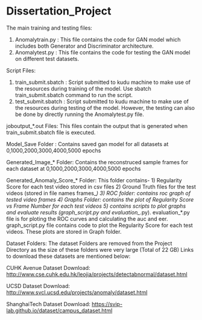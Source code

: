 # Dissertation_Project
The main training and testing files:

1) Anomalytrain.py : This file contains the code for GAN model which includes both Generator and Discriminator architecture.
2) Anomalytest.py  : This file contains the code for testing the GAN model on different test datasets.


Script Files:
1) train_submit.sbatch : Script submitted to kudu machine to make use of the resources during training of the model.
                        Use sbatch train_submit.sbatch command to run the script.
2) test_submit.sbatch : Script submitted to kudu machine to make use of the resources during testing of the model.
                        However, the testing can also be done by directly running the Anomalytest.py file.


joboutput_*.out Files: This files contain the output that is generated when train_submit.sbatch file is executed.

Model_Save Folder : Contains saved gan model for all datasets at 0,1000,2000,3000,4000,5000 epochs

Generated_Image_* Folder: Contains the reconstruced sample frames for each dataset at 0,1000,2000,3000,4000,5000 epochs

Generated_Anomaly_Score_* Folder: This folder contains-
                        1) Regularity Score for each test video stored in csv files
                        2) Ground Truth files for the test videos (stored in file names frames_*)
                        3) ROC folder: contains roc graph of tested video frames
                        4) Graphs Folder: contains the plot of Regularity Score vs Frame Number for each test videos
                        5) contains scripts to plot graphs and evaluate results (graph_script.py and evaluation_*.py). 
                            evaluation_*.py file is for ploting the ROC curves and calculating the auc and eer.
                            graph_script.py file contains code to plot the Regularity Score for each test videos. These plots are stored in Graph folder.

Dataset Folders:
The dataset Folders are removed from the Project Directory as the size of these folders were very large (Total of 22 GB)
Links to download these datasets are mentioned below:

CUHK Avenue Dataset Download:  http://www.cse.cuhk.edu.hk/leojia/projects/detectabnormal/dataset.html

UCSD Dataset Download: 	 http://www.svcl.ucsd.edu/projects/anomaly/dataset.html

ShanghaiTech Dataset Download: https://svip-lab.github.io/dataset/campus_dataset.html
